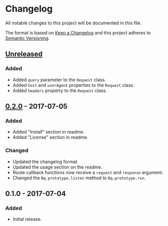Changelog
=========
All notable changes to this project will be documented in this file.

The format is based on [Keep a Changelog](http://keepachangelog.com/en/1.0.0/)
and this project adheres to [Semantic Versioning](http://semver.org/spec/v2.0.0.html).

[Unreleased]
------------
### Added
- Added `query` parameter to the `Request` class.
- Added `host` and `userAgent` properties to the `Request` class.
- Added `headers` property to the `Request` class.

[0.2.0] - 2017-07-05
--------------------
### Added
- Added "Install" section in readme.
- Added "License" section in readme.

### Changed
- Updated the changelog format.
- Updated the usage section on the readme.
- Route callback functions now receive a `request` and `response` argument.
- Changed the `Bq.prototype.listen` method to `Bq.prototype.run`.

0.1.0 - 2017-07-04
------------------
### Added
- Initial release.

[Unreleased]: https://github.com/becquerel-js/framework/compare/v0.2.0...HEAD
[0.2.0]: https://github.com/becquerel-js/framework/compare/v0.1.0...v0.2.0